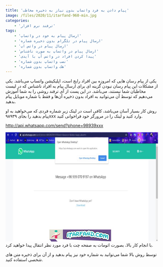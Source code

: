 ```yaml
---
title: 'پیام دادن به فرد واتساپ بدون نیاز به ذخیره مخاطب'
image: /files/2020/11/itarfand-960-min.jpg
categories:
    - 'ترفند نرم افزار'
tags:
    - 'ارسال پیام به خود در واتساپ'
    - 'ارسال پیام در تلگرام بدون ذخیره شماره'
    - 'ارسال پیام در واتس اپ'
    - 'ارسال پیام در واتساپ به صورت ناشناس'
    - 'پيدا كردن افراد در واتس آپ با آیدی'
    - 'نصب واتساپ بدون شماره'
    - 'هک واتساپ بدون شماره'
---
```


یکی از پیام رسان هایی که امروزه بین افراد رایج است، اپلیکیشن واتساپ می‌باشد. یکی از مشکلات این پیام رسان نبودن گزینه ای برای ارسال پیام به افراد ناشناس که در لیست مخاطبان شما نیستند، می‌باشد. در این پست از آی ترفند روشی را به شما آموزش می‌دهیم که توسط آن می‌توانید به افراد بدون ذخیره آن‌ها و فقط با شماره موبایل پیام بدهید.

روش کار بسیار آسان می‌باشد، کافی است در لینک زیر شماره فردی که می‌خواهید به او پیام بدهید را بجای ۹۸۹۳۹xxx وارد کنید و لینک را در مرورگر خود فراخوانی کنید.

<http://api.whatsapp.com/send?phone=98939xxx>

![mhkarami97](/files/2020/11/itarfand-961-min.jpg)  
با انجام کار بالا، بصورت اتومات به صفحه چت با فرد مورد نظر انتقال پیدا خواهید کرد.

توسط روش بالا شما می‌توانید به شماره خود نیز پیام بدهید و از آن برای ذخیره متن های شخصی استفاده کنید.